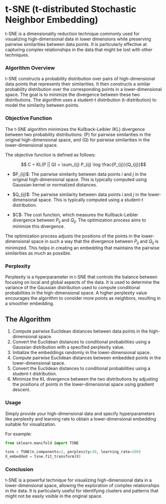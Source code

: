 # t-SNE (t-distributed Stochastic Neighbor Embedding)

t-SNE is a dimensionality reduction technique commonly used for visualizing high-dimensional data in lower dimensions while preserving pairwise similarities between data points. It is particularly effective at capturing complex relationships in the data that might be lost with other techniques.

### Algorithm Overview

t-SNE constructs a probability distribution over pairs of high-dimensional data points that represents their similarities. It then constructs a similar probability distribution over the corresponding points in a lower-dimensional space. The goal is to minimize the divergence between these two distributions. The algorithm uses a student-t distribution (t-distribution) to model the similarity between points.

### Objective Function

The t-SNE algorithm minimizes the Kullback-Leibler (KL) divergence between two probability distributions: \(P\) for pairwise similarities in the original high-dimensional space, and \(Q\) for pairwise similarities in the lower-dimensional space.

The objective function is defined as follows:

$$ C = KL(P || Q) = \sum_{ij} P_{ij} \log \frac{P_{ij}}{Q_{ij}}$$

- $P_{ij}\$: The pairwise similarity between data points $i$ and $j$ in the original high-dimensional space. This is typically computed using Gaussian kernel or normalized distances.

- $Q_{ij}\$: The pairwise similarity between data points $i$ and $j$ in the lower-dimensional space. This is typically computed using a student-t distribution.

- $C\$: The cost function, which measures the Kullback-Leibler divergence between $P_{ij}$ and $Q_{ij}$. The optimization process aims to minimize this divergence.

The optimization process adjusts the positions of the points in the lower-dimensional space in such a way that the divergence between $P_{ij}$ and $Q_{ij}$ is minimized. This helps in creating an embedding that maintains the pairwise similarities as much as possible.

### Perplexity

Perplexity is a hyperparameter in t-SNE that controls the balance between focusing on local and global aspects of the data. It is used to determine the variance of the Gaussian distribution used to compute conditional probabilities in the high-dimensional space. A higher perplexity value encourages the algorithm to consider more points as neighbors, resulting in a smoother embedding.

## The Algorithm
1. Compute pairwise Euclidean distances between data points in the high-dimensional space.
2. Convert the Euclidean distances to conditional probabilities using a Gaussian distribution with a specified perplexity value.
3. Initialize the embeddings randomly in the lower-dimensional space.
4. Compute pairwise Euclidean distances between embedded points in the lower-dimensional space.
5. Convert the Euclidean distances to conditional probabilities using a student-t distribution.
6. Minimize the KL divergence between the two distributions by adjusting the positions of points in the lower-dimensional space using gradient descent.

### Usage

Simply provide your high-dimensional data and specify hyperparameters like perplexity and learning rate to obtain a lower-dimensional embedding suitable for visualization.

For example:
```python
from sklearn.manifold import TSNE

tsne = TSNE(n_components=2, perplexity=30, learning_rate=200)
X_embedded = tsne.fit_transform(X)
```

### Conclusion
t-SNE is a powerful technique for visualizing high-dimensional data in a lower-dimensional space, allowing the exploration of complex relationships in the data. It is particularly useful for identifying clusters and patterns that might not be easily visible in the original space.
